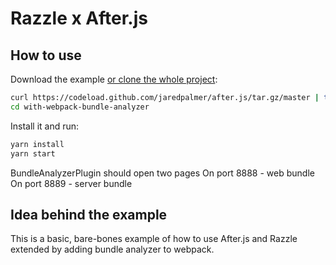 # Razzle x After.js

## How to use

Download the example [or clone the whole project](https://github.com/jaredpalmer/after.js.git):

```bash
curl https://codeload.github.com/jaredpalmer/after.js/tar.gz/master | tar -xz --strip=2 razzle-master/examples/with-webpack-bundle-analyzer
cd with-webpack-bundle-analyzer
```

Install it and run:

```bash
yarn install
yarn start
```

BundleAnalyzerPlugin should open two pages
On port 8888 - web bundle
On port 8889 - server bundle

## Idea behind the example

This is a basic, bare-bones example of how to use After.js and Razzle extended by adding bundle analyzer to webpack.
